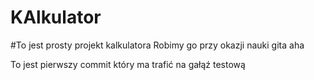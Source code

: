 # KAlkulator
#To jest prosty projekt kalkulatora
Robimy go przy okazji nauki gita
aha

To jest pierwszy commit który ma trafić na gałąź testową